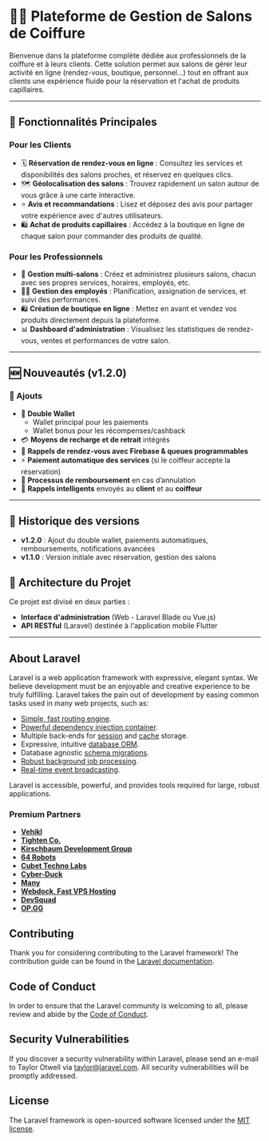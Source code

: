 # 💇‍♀️ Plateforme de Gestion de Salons de Coiffure

Bienvenue dans la plateforme complète dédiée aux professionnels de la coiffure et à leurs clients. Cette solution permet aux salons de gérer leur activité en ligne (rendez-vous, boutique, personnel…) tout en offrant aux clients une expérience fluide pour la réservation et l'achat de produits capillaires.

---

## 🚀 Fonctionnalités Principales

### Pour les Clients
- 🗓️ **Réservation de rendez-vous en ligne** : Consultez les services et disponibilités des salons proches, et réservez en quelques clics.
- 🗺️ **Géolocalisation des salons** : Trouvez rapidement un salon autour de vous grâce à une carte interactive.
- ⭐ **Avis et recommandations** : Lisez et déposez des avis pour partager votre expérience avec d'autres utilisateurs.
- 🛍️ **Achat de produits capillaires** : Accédez à la boutique en ligne de chaque salon pour commander des produits de qualité.

### Pour les Professionnels
- 💈 **Gestion multi-salons** : Créez et administrez plusieurs salons, chacun avec ses propres services, horaires, employés, etc.
- 🧑‍💼 **Gestion des employés** : Planification, assignation de services, et suivi des performances.
- 🛍️ **Création de boutique en ligne** : Mettez en avant et vendez vos produits directement depuis la plateforme.
- 📊 **Dashboard d'administration** : Visualisez les statistiques de rendez-vous, ventes et performances de votre salon.

---

## 🆕 Nouveautés (v1.2.0)

### 🚀 Ajouts
- 👛 **Double Wallet**  
  - Wallet principal pour les paiements  
  - Wallet bonus pour les récompenses/cashback  
- 💳 **Moyens de recharge et de retrait** intégrés  
- 🔔 **Rappels de rendez-vous avec Firebase & queues programmables**  
- ⚡ **Paiement automatique des services** (si le coiffeur accepte la réservation)  
- 💸 **Processus de remboursement** en cas d’annulation  
- 📅 **Rappels intelligents** envoyés au **client** et au **coiffeur** 

---

## 📌 Historique des versions

- **v1.2.0** : Ajout du double wallet, paiements automatiques, remboursements, notifications avancées  
- **v1.1.0** : Version initiale avec réservation, gestion des salons 

## 🧱 Architecture du Projet

Ce projet est divisé en deux parties :

- **Interface d'administration** (Web - Laravel Blade ou Vue.js)
- **API RESTful** (Laravel) destinée à l'application mobile Flutter

---


## About Laravel

Laravel is a web application framework with expressive, elegant syntax. We believe development must be an enjoyable and creative experience to be truly fulfilling. Laravel takes the pain out of development by easing common tasks used in many web projects, such as:

- [Simple, fast routing engine](https://laravel.com/docs/routing).
- [Powerful dependency injection container](https://laravel.com/docs/container).
- Multiple back-ends for [session](https://laravel.com/docs/session) and [cache](https://laravel.com/docs/cache) storage.
- Expressive, intuitive [database ORM](https://laravel.com/docs/eloquent).
- Database agnostic [schema migrations](https://laravel.com/docs/migrations).
- [Robust background job processing](https://laravel.com/docs/queues).
- [Real-time event broadcasting](https://laravel.com/docs/broadcasting).

Laravel is accessible, powerful, and provides tools required for large, robust applications.


### Premium Partners

- **[Vehikl](https://vehikl.com/)**
- **[Tighten Co.](https://tighten.co)**
- **[Kirschbaum Development Group](https://kirschbaumdevelopment.com)**
- **[64 Robots](https://64robots.com)**
- **[Cubet Techno Labs](https://cubettech.com)**
- **[Cyber-Duck](https://cyber-duck.co.uk)**
- **[Many](https://www.many.co.uk)**
- **[Webdock, Fast VPS Hosting](https://www.webdock.io/en)**
- **[DevSquad](https://devsquad.com)**
- **[OP.GG](https://op.gg)**

## Contributing

Thank you for considering contributing to the Laravel framework! The contribution guide can be found in the [Laravel documentation](https://laravel.com/docs/contributions).

## Code of Conduct

In order to ensure that the Laravel community is welcoming to all, please review and abide by the [Code of Conduct](https://laravel.com/docs/contributions#code-of-conduct).

## Security Vulnerabilities

If you discover a security vulnerability within Laravel, please send an e-mail to Taylor Otwell via [taylor@laravel.com](mailto:taylor@laravel.com). All security vulnerabilities will be promptly addressed.

## License

The Laravel framework is open-sourced software licensed under the [MIT license](https://opensource.org/licenses/MIT).
